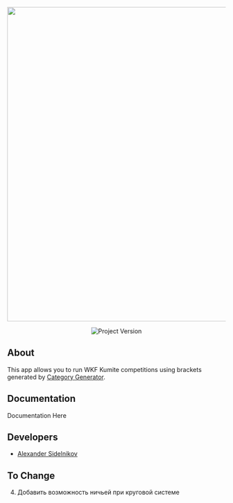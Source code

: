
<p align="center">
      <img src="https://i.ibb.co/fHvV5Bh/Logo-kumite-System-white.png" width="726">
</p>

<p align="center">
   <img src="https://img.shields.io/badge/Version-v1.0(Alpha)-blue" alt="Project Version">
</p>

## About

This app allows you to run WKF Kumite competitions using brackets generated by [Category Generator](https://github.com/sidlenikoff/CategoryGenerator).

## Documentation

Documentation Here

## Developers

- [Alexander Sidelnikov](github.com/sidlenikoff)

## To Change
4) Добавить возможность ничьей при круговой системе
